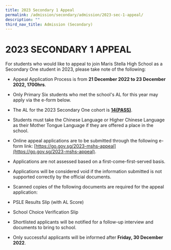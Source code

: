 ```yaml
---
title: 2023 Secondary 1 Appeal
permalink: /admission/secondary/admission/2023-sec-1-appeal/
description: ""
third_nav_title: Admission (Secondary)
---
```

# 2023 SECONDARY 1 APPEAL


For students who would like to appeal to join Maris Stella High School as a Secondary One student in 2023, please take note of the following:

*   Appeal Application Process is from <b>21 December 2022 to 23 December 2022, 1700hrs</b>.
    
*   Only Primary Six students who met the school's AL for this year may apply via the e-form below.
    
*   The AL for the 2023 Secondary One cohort is <b><u>14(PASS)</u></b>.&nbsp;
    
*   Students must take the Chinese Language or Higher Chinese Language as their Mother Tongue Language if they are offered a place in the school.
    
*   Online appeal applications are to be submitted through the following e-form link: [https://go.gov.sg/2023-mshs-appeal](https://go.gov.sg/2023-mshs-appeal).&nbsp;
    
*   Applications are not assessed based on a first-come-first-served basis.
    

*   Applications will be considered void if the information submitted is not supported correctly by the official documents.&nbsp;
    
*   Scanned copies of the following documents are required for the appeal application:
    

*   PSLE Results Slip (with AL Score)
    
*   School Choice Verification Slip
    

*   Shortlisted applicants will be notified for a follow-up interview and documents to bring to school.
    
*   Only successful applicants will be informed after <b>Friday, 30 December 2022</b>.